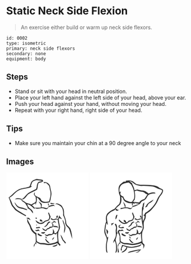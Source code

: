 # Static Neck Side Flexion
> An exercise either build or warm up neck side flexors.

``` 
id: 0002 
type: isometric 
primary: neck side flexors 
secondary: none 
equipment: body 
``` 

## Steps

 - Stand or sit with your head in neutral position.
 - Place your left hand against the left side of your head, above your ear.
 - Push your head against your hand, without moving your head.
 - Repeat with your right hand, right side of your head.

## Tips

 - Make sure you maintain your chin at a 90 degree angle to your neck

## Images

<svg width="167pt" height="175pt" viewBox="0 0 167 175" xmlns="http://www.w3.org/2000/svg">
  <path fill="#FFF" d="M0 0h167v175H0V0m52.9 17.09c-3.01 2.47-3.43 6.58-4.87 9.97-.91 2.49-3.95 2.46-6.12 3.05-5.95 1.39-12.31 1.73-17.71 4.88-7.38 4.05-12.23 11.22-19.24 15.79 3.28 6.37 3.83 14.05 8.7 19.54 2.15 2.52 3.92 5.48 6.79 7.27 6.14 4.1 12.71 7.51 19.14 11.12.28-.55.56-1.09.86-1.62-4.48-2.28-8.53-5.29-12.91-7.73-3.2-1.93-6.56-3.86-8.9-6.86-2.33-3.05-5.66-5.57-6.64-9.44-1.22-4.19-3.43-7.97-5.36-11.86 2.6-1.91 5.66-3.26 7.77-5.78 4.04-4.57 8.85-8.73 14.67-10.81 5.97-1.44 12.1-2.2 18.09-3.61 1.97-.44 3.47-1.87 5.03-3.04-.59-.09-1.77-.26-2.36-.34 1.24-2.77 1.82-5.81 3.32-8.46 2.2-1.84 5.06-2.86 7.82-3.52 3.94.29 7.9.59 11.74 1.53-2.38 1.51-5.84.37-7.73 2.78-3.51 3.66-2.22 9.27-4.41 13.57-4.69 2.08-9.26 4.45-13.74 6.96-6.08 3.13-8.93 9.88-14.7 13.44-4.72-1.73-10.25-3.17-14.61.23 4.23.15 8.64-.82 12.69.83 1.35 4.39 6.82 4.91 9 8.65 1.63 2.6 3.15 5.27 4.91 7.79l-2.02.06c2.02 1.45 4.2 2.65 6.21 4.11 2.35 2.08 3.76 4.96 5.88 7.25.85-4.14-2.48-7.36-5.58-9.49-3.1-2.09-5.17-5.48-5.94-9.11 5.97 1.14 10.32 5.47 14.45 9.56.27-.46.8-1.39 1.07-1.86.42.25 1.28.74 1.71.99 5.46 1.89 10.81-1.79 16.26-.05 2.23.49 4.45 2.08 6.78 1.13 1.55-1.05 2.31-2.91 3.81-3.99 3.32-1.34 6.82-2.2 10.38-2.51.43.47 1.28 1.42 1.71 1.9-.6-1.21-1.2-2.42-1.8-3.62-3.98-.59-7.6 1.31-11.28 2.46v2.13c-1.46.71-2.89 2.53-4.67 1.78-3.08-1.12-6.33-1.53-9.59-1.65.33-2.12.66-4.25.81-6.4-2.03-2.08-4.22-4.02-6.64-5.64 1.27 2.6 3.01 4.92 4.66 7.29-.01 1.7.06 3.39.21 5.08-4.28 1.1-8.68.35-13.03.72-1.48-1.96-3.33-3.59-5.15-5.22 2.27-1.46 4.62-2.76 6.98-4.06l-.12 3.53c2.48-4.63 3.75-9.99 2.58-15.21 5.01 1.68 5.9 7.9 10.71 9.93 4.95 2.02 10.48 1.05 15.53-.11 2.42-4.35 2.45-9.5 3.47-14.27 1.33-5.57-1.52-10.77-2.09-16.19-.14-6.37-6.82-11.2-12.93-10.41-.07.53-.2 1.57-.27 2.09 1.6-.13 3.2-.28 4.8-.45 1.88 1.76 4.01 3.29 5.56 5.38 1.56 2.69 1.35 5.9 2.2 8.81 2.58 7.66.6 15.98-2.02 23.33-4.47 1.07-9.47 1.42-13.67-.76-2.28-1.25-2.78-4.01-4.24-5.94-3.62-2.33-8.22-3.17-11.06-6.64.13-1.86.19-3.73.17-5.6-.68 1.62-2.2 3.34-1.47 5.22.7 1.8 2.1 3.2 3.34 4.63.01 3.48 1.61 7.51-.64 10.58-2.71 1.86-5.84 3.02-8.59 4.83-3.56-2.75-8.62-1.79-11.94-4.85-2.62-2.12-5.5-3.89-8.55-5.3 6.96 1.17 10.18-6.27 14.28-10.38 5.52-4.25 12.56-5.89 18.28-9.85 1.49-3.65 1.15-7.72 2.22-11.47.96-2.73 4.15-2.62 6.51-3.05.54-.58 1.09-1.15 1.64-1.72l1.69 1.02c-.12-1.4-.24-2.79-.38-4.18-4.08-1.25-8.39-1.13-12.53-2.07-3.09.99-6.19 2.12-8.93 3.91M16.58 60.25c1.62 3.99 3.66 8.18 7.42 10.57 2.35 1.73 5.31 2.13 8.1 2.6 3.62.58 6.93 2.28 10.53 2.98-.44-2.87-3.61-2.74-5.7-3.72-4.49-1.98-9.86-1.61-13.85-4.74-2.48-2.28-4.04-5.38-6.5-7.69m73.02 1.28c.17.59.51 1.76.67 2.35 2.8.28 5.69.28 8.27-.99-2.97-.55-5.98-.79-8.94-1.36m-4.39.29c-.51 2.1-.89 4.64 1.45 5.76-.06-2.01-.21-4.08-1.45-5.76m13.33 2.88c4.5-1.76 8.24 1.63 11.9 3.67 5.15 4.59 5.54 11.96 4.99 18.4 1.94 3.1 3.03 6.61 3.99 10.12.83 2.8-.33 5.91 1.21 8.55 1.34 4.28 6.08 6.2 7.52 10.43 2.49 6.07 3.19 12.74 6.02 18.71-.79-6.73-1.27-13.64-3.74-20.02-1.85-4.93-8.3-6.85-8.63-12.57-.39-5.32-2.06-10.39-4.18-15.25-.68-4.49.37-9.33-1.76-13.59-1.6-2.79-2.83-6.26-5.96-7.68-2.46-1.22-4.94-2.55-7.73-2.77a45.72 45.72 0 0 1-3.63 2M85.02 82.02c.84 2.66 2.03 5.24 2.48 8.01-.49 2.2-.57 5.58-3.36 6.08-2.36 1-5.22 1.08-7.1 2.99-2.48 2.57-6.48 3.83-9.89 2.69-2.67-1.41-4.92-3.47-7.53-4.99 1.49 7.54 12.65 10.17 17.76 4.65 2.27-3.04 6.68-2.27 9.4-4.64 1.47-2.08 2.33-4.51 3.43-6.79-1.23-3.02-2.37-6.08-3.74-9.04-.36.26-1.09.78-1.45 1.04m17.72 5.36c-.52 1.35-1.04 2.71-1.53 4.07l3.34.18c.05-1.32.09-2.65.12-3.97l-1.93-.28m2.65 6.31c-.42.21-1.26.63-1.69.83-2.09-2.64-5.15.3-7.76.42-1.78-.58-3.34-1.65-4.96-2.55-.2.84-.39 1.68-.58 2.51 1.63.58 3.23 1.27 4.93 1.64 2.47-.25 4.83-1.13 7.27-1.55 1.04-.05 2.21.82 2.17 1.93.2 5.56 3.18 10.9 1.89 16.52-.73 3.72-3.15 6.73-5.55 9.53l-3.34-.04c.41-3.22-1.17-5.93-3.02-8.39-.06 3.44 1.08 7.67-1.82 10.31-3.41.32-7.29-.73-9.89 2.17-1.69-.67-3.36-1.39-5.08-1.97 1.03 2.17 3.03 3.46 5.3 4.08 1.98-1.33 4.18-2.32 6.63-2.02 2.72.29 4.63-2.01 6.99-2.91 1.11.53 2.22 1.09 3.31 1.67 1-1 2-2 2.98-3-.04 5.57.64 11.09 1.19 16.62-2.69 1.28-5.3 2.92-8.29 3.41-4.63.64-9.24 2.61-13.94 1.26-4.32-1.18-8.8-1.1-13.23-1.28-2.37-.75-4.56-2.05-6.68-3.34-.78-5.38-1.23-10.87-.75-16.3-6.07-3.24-9.86-9.44-11.76-15.87-2.59-4.6-5.32-9.13-7.07-14.16 2.34 1.08 4.61 2.33 7 3.3-1.08-1.63-2.33-3.13-3.64-4.58-1.61-.01-3.21-.03-4.82-.05.32.38.96 1.12 1.28 1.5.13 2.21.02 4.48.54 6.66.83 3.2 3.48 5.48 4.55 8.58 1.09 2.6 1.41 5.52 2.95 7.93 2.18 3.54 5.23 6.47 8.61 8.86 1.11 5.09.82 10.32 1 15.49-1.11 2.34-2.69 4.41-4.15 6.54.03 1.35.07 2.7.11 4.05 1.01-2.56 2.05-5.11 3.22-7.59.46.49 1.39 1.47 1.85 1.96-.06-1.53-.14-3.07-.23-4.6 2.98 1.6 5.78 3.83 9.22 4.32 3.62.43 7.31.27 10.88 1.12 7.73 1.55 15.43-1.07 22.69-3.48 1.68 2.02 3.58 3.85 5.3 5.84.28-.73.84-2.17 1.11-2.9-1.08-1.48-3.04-2.35-3.52-4.23-1.06-6.22-1.61-12.56-1.06-18.86.4-4.88 4.48-9 3.37-14.05-.95-4.76-2.12-9.45-2.44-14.31.35-.54 1.07-1.64 1.42-2.18 1.7.79 3.43 1.5 5.22 2.1-1.25-3.11-4.93-4.49-5.17-8.15-.81 2.41-1.66 4.82-2.54 7.21m-45.83-1.78c-.96 1.39 1.61 2.52 2.51 1.48 1.01-1.44-1.57-2.46-2.51-1.48m9.04 3.16c-.11 1.14-.21 2.28-.31 3.41 1.85.63 3.75 1.12 5.71 1.17-.81-2.48-2.59-4.6-5.4-4.58m45.63.97c.52 6.18 5.05 11.65 3.78 18-.5 2.93-.93 5.92-.45 8.89 1.59-3.33 2.17-7.02 2.56-10.65-.19-3.16-1.44-6.13-2.43-9.1-.97-2.46-1.52-5.21-3.46-7.14m-20.78 6.41l-2.19-1.39c1.94 2.55 3.74 5.82 1.8 8.91-1.53.01-3.07.02-4.61.04-.69.85-1.38 1.72-2.08 2.58-2.72.02-4.43 2.02-5.95 3.99-2.62-.69-4.81-2.26-6.94-3.86.07 3.98 4.21 5.12 7.33 6.08l2.61-3.42c2.33-.27 4.33-1.41 5.95-3.06 1.74-.34 3.89-.16 5.03-1.8.76-1.39 1.04-2.98 1.55-4.47-.85-.91-1.7-1.82-2.56-2.71 1.17-.95 2.32-1.93 3.46-2.92 1.58.49 3.17.96 4.76 1.39-1.08-1.03-2.14-2.07-3.19-3.12-2.52-.36-4.06 1.67-4.97 3.76m-7.44-2.55c-2.07 1.93-3.5 4.37-4.72 6.9-1.48.91-2.88 1.97-4.23 3.07 1.46.9 2.74.2 3.93-.7 2.88-1.7 3.92-5.01 6.06-7.4.54-.1 1.63-.3 2.18-.39v-1.54c-1.08.03-2.15.05-3.22.06m-24.85 6.06c-1.53 2.97 3.33.14 0 0m34.85 2.12l-.44 2.43c3.66-.28 7.17.87 10.78 1.17-1.98-2.31-4.89-3.69-7.94-3.14-.8-.15-1.61-.3-2.4-.46m-35.2 2.73c-.15.69-.31 1.39-.46 2.09 3.05.51 6.09-.1 9.11-.51-.73-.74-1.42-1.52-2.22-2.17-2.11.51-4.25 1-6.43.59m-2.25 5.94c1.52 2.31 3.84 2.53 6.29 1.57.88.14 2.64.41 3.51.55-1.07-1.22-2.19-2.4-3.32-3.57-1.83 1.62-4.17 1.68-6.48 1.45m13.24 4.4c-.18.46-.55 1.37-.74 1.82 1.8.49 3.62 1.44 5.52.99 1.18-.83 1.93-2.1 2.66-3.3-2.46.43-4.94.77-7.44.49m-7.54 1.77c-.24 1.42-.86 3.22.88 3.96 2.37 1.54 5.66 3.52 8.13 1.1-3.32-1.11-6.06-3.27-9.01-5.06m45.98 3.18c.76 4.04 2.35 7.93 4.26 11.55 1.83 1.94 3.51 4.01 4.99 6.23.49-.23 1.45-.69 1.93-.92-1.63-2.46-3.49-4.75-5.68-6.71-1.25-3.67-3.07-7.14-5.5-10.15m-31.25 4.44c.88 1.74 2.69 2.61 4.25 3.64-1.1-1.58-1.72-5.26-4.25-3.64M93.44 137c1.97-1.33 3.22-3.38 4.14-5.51-2.56.8-4.22 2.78-4.14 5.51m-13.94-.47c1.9 3.29 4.5 7.19 8.9 6.51-3.18-2.9-6.45-5.69-8.78-9.38-.09.95-.14 1.91-.12 2.87m14.08 13.08c3.14 1.79 6.6.29 9.41-1.4.42-1.12.85-2.25 1.28-3.37-2.97 2.8-7.07 3.25-10.69 4.77z"/>
  <g fill="#333">
    <path d="M52.9 17.09c2.74-1.79 5.84-2.92 8.93-3.91 4.14.94 8.45.82 12.53 2.07.14 1.39.26 2.78.38 4.18l-1.69-1.02c-.55.57-1.1 1.14-1.64 1.72-2.36.43-5.55.32-6.51 3.05-1.07 3.75-.73 7.82-2.22 11.47-5.72 3.96-12.76 5.6-18.28 9.85-4.1 4.11-7.32 11.55-14.28 10.38 3.05 1.41 5.93 3.18 8.55 5.3 3.32 3.06 8.38 2.1 11.94 4.85 2.75-1.81 5.88-2.97 8.59-4.83 2.25-3.07.65-7.1.64-10.58-1.24-1.43-2.64-2.83-3.34-4.63-.73-1.88.79-3.6 1.47-5.22.02 1.87-.04 3.74-.17 5.6 2.84 3.47 7.44 4.31 11.06 6.64 1.46 1.93 1.96 4.69 4.24 5.94 4.2 2.18 9.2 1.83 13.67.76 2.62-7.35 4.6-15.67 2.02-23.33-.85-2.91-.64-6.12-2.2-8.81-1.55-2.09-3.68-3.62-5.56-5.38-1.6.17-3.2.32-4.8.45.07-.52.2-1.56.27-2.09 6.11-.79 12.79 4.04 12.93 10.41.57 5.42 3.42 10.62 2.09 16.19-1.02 4.77-1.05 9.92-3.47 14.27-5.05 1.16-10.58 2.13-15.53.11-4.81-2.03-5.7-8.25-10.71-9.93 1.17 5.22-.1 10.58-2.58 15.21l.12-3.53c-2.36 1.3-4.71 2.6-6.98 4.06 1.82 1.63 3.67 3.26 5.15 5.22 4.35-.37 8.75.38 13.03-.72-.15-1.69-.22-3.38-.21-5.08-1.65-2.37-3.39-4.69-4.66-7.29 2.42 1.62 4.61 3.56 6.64 5.64-.15 2.15-.48 4.28-.81 6.4 3.26.12 6.51.53 9.59 1.65 1.78.75 3.21-1.07 4.67-1.78v-2.13c3.68-1.15 7.3-3.05 11.28-2.46.6 1.2 1.2 2.41 1.8 3.62-.43-.48-1.28-1.43-1.71-1.9-3.56.31-7.06 1.17-10.38 2.51-1.5 1.08-2.26 2.94-3.81 3.99-2.33.95-4.55-.64-6.78-1.13-5.45-1.74-10.8 1.94-16.26.05-.43-.25-1.29-.74-1.71-.99-.27.47-.8 1.4-1.07 1.86-4.13-4.09-8.48-8.42-14.45-9.56.77 3.63 2.84 7.02 5.94 9.11 3.1 2.13 6.43 5.35 5.58 9.49-2.12-2.29-3.53-5.17-5.88-7.25-2.01-1.46-4.19-2.66-6.21-4.11l2.02-.06c-1.76-2.52-3.28-5.19-4.91-7.79-2.18-3.74-7.65-4.26-9-8.65-4.05-1.65-8.46-.68-12.69-.83 4.36-3.4 9.89-1.96 14.61-.23 5.77-3.56 8.62-10.31 14.7-13.44 4.48-2.51 9.05-4.88 13.74-6.96 2.19-4.3.9-9.91 4.41-13.57 1.89-2.41 5.35-1.27 7.73-2.78-3.84-.94-7.8-1.24-11.74-1.53-2.76.66-5.62 1.68-7.82 3.52-1.5 2.65-2.08 5.69-3.32 8.46.59.08 1.77.25 2.36.34-1.56 1.17-3.06 2.6-5.03 3.04-5.99 1.41-12.12 2.17-18.09 3.61-5.82 2.08-10.63 6.24-14.67 10.81-2.11 2.52-5.17 3.87-7.77 5.78 1.93 3.89 4.14 7.67 5.36 11.86.98 3.87 4.31 6.39 6.64 9.44 2.34 3 5.7 4.93 8.9 6.86 4.38 2.44 8.43 5.45 12.91 7.73-.3.53-.58 1.07-.86 1.62-6.43-3.61-13-7.02-19.14-11.12-2.87-1.79-4.64-4.75-6.79-7.27-4.87-5.49-5.42-13.17-8.7-19.54 7.01-4.57 11.86-11.74 19.24-15.79 5.4-3.15 11.76-3.49 17.71-4.88 2.17-.59 5.21-.56 6.12-3.05 1.44-3.39 1.86-7.5 4.87-9.97z"/>
    <path d="M16.58 60.25c2.46 2.31 4.02 5.41 6.5 7.69 3.99 3.13 9.36 2.76 13.85 4.74 2.09.98 5.26.85 5.7 3.72-3.6-.7-6.91-2.4-10.53-2.98-2.79-.47-5.75-.87-8.1-2.6-3.76-2.39-5.8-6.58-7.42-10.57zM89.6 61.53c2.96.57 5.97.81 8.94 1.36-2.58 1.27-5.47 1.27-8.27.99-.16-.59-.5-1.76-.67-2.35zM85.21 61.82c1.24 1.68 1.39 3.75 1.45 5.76-2.34-1.12-1.96-3.66-1.45-5.76zM98.54 64.7a45.72 45.72 0 0 0 3.63-2c2.79.22 5.27 1.55 7.73 2.77 3.13 1.42 4.36 4.89 5.96 7.68 2.13 4.26 1.08 9.1 1.76 13.59 2.12 4.86 3.79 9.93 4.18 15.25.33 5.72 6.78 7.64 8.63 12.57 2.47 6.38 2.95 13.29 3.74 20.02-2.83-5.97-3.53-12.64-6.02-18.71-1.44-4.23-6.18-6.15-7.52-10.43-1.54-2.64-.38-5.75-1.21-8.55-.96-3.51-2.05-7.02-3.99-10.12.55-6.44.16-13.81-4.99-18.4-3.66-2.04-7.4-5.43-11.9-3.67zM85.02 82.02c.36-.26 1.09-.78 1.45-1.04 1.37 2.96 2.51 6.02 3.74 9.04-1.1 2.28-1.96 4.71-3.43 6.79-2.72 2.37-7.13 1.6-9.4 4.64-5.11 5.52-16.27 2.89-17.76-4.65 2.61 1.52 4.86 3.58 7.53 4.99 3.41 1.14 7.41-.12 9.89-2.69 1.88-1.91 4.74-1.99 7.1-2.99 2.79-.5 2.87-3.88 3.36-6.08-.45-2.77-1.64-5.35-2.48-8.01zM102.74 87.38l1.93.28c-.03 1.32-.07 2.65-.12 3.97l-3.34-.18c.49-1.36 1.01-2.72 1.53-4.07z"/>
    <path d="M105.39 93.69c.88-2.39 1.73-4.8 2.54-7.21.24 3.66 3.92 5.04 5.17 8.15-1.79-.6-3.52-1.31-5.22-2.1-.35.54-1.07 1.64-1.42 2.18.32 4.86 1.49 9.55 2.44 14.31 1.11 5.05-2.97 9.17-3.37 14.05-.55 6.3 0 12.64 1.06 18.86.48 1.88 2.44 2.75 3.52 4.23-.27.73-.83 2.17-1.11 2.9-1.72-1.99-3.62-3.82-5.3-5.84-7.26 2.41-14.96 5.03-22.69 3.48-3.57-.85-7.26-.69-10.88-1.12-3.44-.49-6.24-2.72-9.22-4.32.09 1.53.17 3.07.23 4.6-.46-.49-1.39-1.47-1.85-1.96-1.17 2.48-2.21 5.03-3.22 7.59-.04-1.35-.08-2.7-.11-4.05 1.46-2.13 3.04-4.2 4.15-6.54-.18-5.17.11-10.4-1-15.49-3.38-2.39-6.43-5.32-8.61-8.86-1.54-2.41-1.86-5.33-2.95-7.93-1.07-3.1-3.72-5.38-4.55-8.58-.52-2.18-.41-4.45-.54-6.66-.32-.38-.96-1.12-1.28-1.5 1.61.02 3.21.04 4.82.05 1.31 1.45 2.56 2.95 3.64 4.58-2.39-.97-4.66-2.22-7-3.3 1.75 5.03 4.48 9.56 7.07 14.16 1.9 6.43 5.69 12.63 11.76 15.87-.48 5.43-.03 10.92.75 16.3 2.12 1.29 4.31 2.59 6.68 3.34 4.43.18 8.91.1 13.23 1.28 4.7 1.35 9.31-.62 13.94-1.26 2.99-.49 5.6-2.13 8.29-3.41-.55-5.53-1.23-11.05-1.19-16.62-.98 1-1.98 2-2.98 3a85.41 85.41 0 0 0-3.31-1.67c-2.36.9-4.27 3.2-6.99 2.91-2.45-.3-4.65.69-6.63 2.02-2.27-.62-4.27-1.91-5.3-4.08 1.72.58 3.39 1.3 5.08 1.97 2.6-2.9 6.48-1.85 9.89-2.17 2.9-2.64 1.76-6.87 1.82-10.31 1.85 2.46 3.43 5.17 3.02 8.39l3.34.04c2.4-2.8 4.82-5.81 5.55-9.53 1.29-5.62-1.69-10.96-1.89-16.52.04-1.11-1.13-1.98-2.17-1.93-2.44.42-4.8 1.3-7.27 1.55-1.7-.37-3.3-1.06-4.93-1.64.19-.83.38-1.67.58-2.51 1.62.9 3.18 1.97 4.96 2.55 2.61-.12 5.67-3.06 7.76-.42.43-.2 1.27-.62 1.69-.83z"/>
    <path d="M59.56 91.91c.94-.98 3.52.04 2.51 1.48-.9 1.04-3.47-.09-2.51-1.48zM68.6 95.07c2.81-.02 4.59 2.1 5.4 4.58-1.96-.05-3.86-.54-5.71-1.17.1-1.13.2-2.27.31-3.41zM114.23 96.04c1.94 1.93 2.49 4.68 3.46 7.14.99 2.97 2.24 5.94 2.43 9.1-.39 3.63-.97 7.32-2.56 10.65-.48-2.97-.05-5.96.45-8.89 1.27-6.35-3.26-11.82-3.78-18zM93.45 102.45c.91-2.09 2.45-4.12 4.97-3.76 1.05 1.05 2.11 2.09 3.19 3.12-1.59-.43-3.18-.9-4.76-1.39-1.14.99-2.29 1.97-3.46 2.92.86.89 1.71 1.8 2.56 2.71-.51 1.49-.79 3.08-1.55 4.47-1.14 1.64-3.29 1.46-5.03 1.8-1.62 1.65-3.62 2.79-5.95 3.06l-2.61 3.42c-3.12-.96-7.26-2.1-7.33-6.08 2.13 1.6 4.32 3.17 6.94 3.86 1.52-1.97 3.23-3.97 5.95-3.99.7-.86 1.39-1.73 2.08-2.58 1.54-.02 3.08-.03 4.61-.04 1.94-3.09.14-6.36-1.8-8.91l2.19 1.39z"/>
    <path d="M86.01 99.9c1.07-.01 2.14-.03 3.22-.06v1.54c-.55.09-1.64.29-2.18.39-2.14 2.39-3.18 5.7-6.06 7.4-1.19.9-2.47 1.6-3.93.7 1.35-1.1 2.75-2.16 4.23-3.07 1.22-2.53 2.65-4.97 4.72-6.9zM61.16 105.96c3.33.14-1.53 2.97 0 0zM96.01 108.08c.79.16 1.6.31 2.4.46 3.05-.55 5.96.83 7.94 3.14-3.61-.3-7.12-1.45-10.78-1.17l.44-2.43zM60.81 110.81c2.18.41 4.32-.08 6.43-.59.8.65 1.49 1.43 2.22 2.17-3.02.41-6.06 1.02-9.11.51.15-.7.31-1.4.46-2.09zM58.56 116.75c2.31.23 4.65.17 6.48-1.45 1.13 1.17 2.25 2.35 3.32 3.57-.87-.14-2.63-.41-3.51-.55-2.45.96-4.77.74-6.29-1.57zM71.8 121.15c2.5.28 4.98-.06 7.44-.49-.73 1.2-1.48 2.47-2.66 3.3-1.9.45-3.72-.5-5.52-.99.19-.45.56-1.36.74-1.82zM64.26 122.92c2.95 1.79 5.69 3.95 9.01 5.06-2.47 2.42-5.76.44-8.13-1.1-1.74-.74-1.12-2.54-.88-3.96zM110.24 126.1c2.43 3.01 4.25 6.48 5.5 10.15 2.19 1.96 4.05 4.25 5.68 6.71-.48.23-1.44.69-1.93.92a47.466 47.466 0 0 0-4.99-6.23c-1.91-3.62-3.5-7.51-4.26-11.55zM78.99 130.54c2.53-1.62 3.15 2.06 4.25 3.64-1.56-1.03-3.37-1.9-4.25-3.64zM93.44 137c-.08-2.73 1.58-4.71 4.14-5.51-.92 2.13-2.17 4.18-4.14 5.51zM79.5 136.53c-.02-.96.03-1.92.12-2.87 2.33 3.69 5.6 6.48 8.78 9.38-4.4.68-7-3.22-8.9-6.51zM93.58 149.61c3.62-1.52 7.72-1.97 10.69-4.77-.43 1.12-.86 2.25-1.28 3.37-2.81 1.69-6.27 3.19-9.41 1.4z"/>
  </g>
</svg>

<svg width="167pt" height="175pt" viewBox="0 0 167 175" xmlns="http://www.w3.org/2000/svg">
  <g fill="#FFF">
    <path d="M0 0h167v175H0V0m72.39 16.71l.12 1.83c-1.97.24-4.39-.52-5.94 1.11-2.44 2.27-5.69 3.87-7.2 6.98-2.6 4.64-1.34 10.16-.88 15.16.19 2.93 2.7 5.21 2.34 8.23-.04 5 .85 10.37-2.37 14.66-3.98 2.27-6.21 6.35-9.4 9.42-5.27 1.86-9.92 5.14-13.97 8.93-3.27 4.57-3.73 10.6-2.36 15.93-2.6 6.01-3.08 12.58-3.82 19.01-.71 6.54 4.52 11.67 5.02 17.98-1.02 6.29-2.49 12.65-1.65 19.07.38 2.77-.34 6.76 3.1 7.85-1.61-5.8-1.8-11.88-1.25-17.84.52-5.05 2.43-9.85 2.71-14.93-.58.46-1.73 1.39-2.31 1.85-.59-3.32-1.98-6.38-3.11-9.53-1.61-5.12.46-10.34.68-15.49.07-1.7.94-3.2 1.58-4.72.28.84.83 2.53 1.1 3.37l1.2-.2c-.55-4.81-2.1-9.56-1.85-14.42.47-4.89 4.47-8.07 8.08-10.85 3.12-2.23 7.36-2.75 9.67-6.08.11.77.35 2.31.46 3.08 1.26.22 2.53.41 3.81.56.89-.85 1.84-1.65 2.84-2.39-2.71 1.41-4.78-.62-6.74-2.25 2.49-3.2 6.04-5.28 8.77-8.22 2.86-4.47 3.17-10.28 2.08-15.35 1.1.61 2.21 1.22 3.32 1.84 1.29 8.36 11.02 11.61 18.42 11.02.09 1.84-.48 4.15 1.69 4.97-.03-1.64-.08-3.28-.15-4.92 1.81.55 3.63 1.11 5.45 1.64l-3.04-3.16c3.23 1.3 6.63 2 10.09 2.25l-1.27 1.39c-3.99 1.02-7.83 2.52-11.78 3.72-.03.56-.1 1.67-.14 2.23-1.44.74-2.87 2.62-4.65 1.77-3.07-1.29-6.38-1.58-9.67-1.64 2.18-4.61-2.59-8.25-4.66-11.91 1.45 3.96 3.01 7.88 4.26 11.91-2.98.81-6.01 1.46-9.11 1.57-.03.73-.06 1.47-.08 2.2 4.06-.54 7.98-2.45 12.15-1.91 2.49.09 4.68 1.42 7.09 1.92 2.88.2 4.02-2.75 5.55-4.6 5.25-.68 9.74-3.54 14.31-5.98 2.13-1.93 3.07-5.23 6.04-6.17 2.62-1.03 5.26-2.41 6.77-4.9 2.16-2.81 3.14-6.94 6.79-8.27 3.76-1.82 7.96-1.91 12.04-1.81-.11-.41-.35-1.23-.47-1.64-4.46-1.6-9.11-.04-13.2 1.82-3.59-2.7-7.23-6.05-11.97-6.21-3.7-.18-7.29-1.07-10.84-2.09-2.09.31-4.1 1.01-6.15 1.51.06-5.27-3.69-9.33-4.75-14.3-1.8-1.34-3.68-2.58-5.49-3.89 6.07-.15 8.96 6.16 14.47 7.44 3.53.99 7.09 2.34 10.82 2.06 7.09-.53 14.17.38 21.22 1.02 5.4.51 9.6 4.41 14.78 5.62 1.77.38 3.42 1.11 5.07 1.83l-.16 3.12c-1.37 2.22-2.5 4.61-4.18 6.63-5.37 5.59-6.62 13.74-11.4 19.75-4.98 6.87-11.28 12.9-18.79 16.91l-.72 2.8c-.51.22-1.53.64-2.04.85-.08 1.29-.18 2.58-.36 3.86.44-.84.34-2.28 1.47-2.55 2.25 3.97-1.18 8.36-2.73 12.03-.86-6.04-.39-12.16-.48-18.24-.11-2.63.89-5.1 2.02-7.41-.11-1.04-.63-2.13-.18-3.16 1.08-3.17.78-6.62 1.98-9.77-1.06.85-2.09 1.73-3.13 2.6-.39 2.69-.16 5.65-1.9 7.92-.39 6.25-.76 12.54-.5 18.81-.26-.01-.78-.04-1.04-.05.03-1.69-.97-2.5-2.5-2.64.02 1.65.18 3.3.53 4.92l1.13-1.72c.6.79 1.18 1.59 1.75 2.4-2.97.61-5.91 1.27-8.81 2.13-1.76-.55-3.29-1.64-4.88-2.54-.26.76-.51 1.52-.76 2.28 1.6.65 3.18 1.4 4.87 1.81 3.2-.46 6.55-.97 9.34-2.71.18 4.96 1.21 9.82 2.24 14.66 1.11 5.61-2.16 10.75-5.78 14.7l-3.33-.32c.54-3.08-.9-5.7-2.88-7.92-.07 3.32.98 7.41-1.85 9.93-2.91.41-6.25-.72-8.71 1.32-1.92 1.65-4.18-.69-6.25-.97 1.14 2.12 3.18 3.5 5.58 3.8 2.36-2.25 5.52-1.75 8.46-2.08 2.48-1.57 5.38-4.04 7.99-1.13 1.05-.77 2.1-1.54 3.17-2.28.07 5.31.6 10.59 1.28 15.85-5.16 3.48-11.39 4.1-17.33 5.27-5.09.12-9.95-2.07-15.08-1.57-3.66.47-6.77-1.76-9.8-3.45-1.14-6.61-.27-13.71-3.95-19.7.62-.45 1.25-.88 1.88-1.3 1.58.14 3.16.03 4.72-.33.84.13 2.52.38 3.37.5-1.08-1.21-2.21-2.37-3.33-3.53-1.69 1.7-3.89 2.12-5.95.79-.87 1.17-1.99 2.07-3.17 2.92.43 3.95 3.61 7.01 4.18 10.94-.03 3.74-.14 7.49.39 11.21-1.52 2.18-3.42 4.23-4.36 6.74.29 4.38-.35 8.78.19 13.14-.58 1.8 2.84 1.32 2.18-.16-.11-3.02-1.33-5.85-1.78-8.81-.11-2.94 1.47-5.56 2.63-8.14l1.8 1.88c-.01-1.49-.04-2.99-.07-4.48 2.78 1.45 5.35 3.45 8.46 4.15 3.53.55 7.16.24 10.66 1.05 8.02 2.05 16.09-.88 23.65-3.33 1.17 1.59 2.56 3.01 4.12 4.23.62 2.59.24 5.2-.36 7.76 1.35-3.06 3.88-6.14 2.38-9.63-1.3-1.01-3.14-1.87-3.34-3.71-1.09-6.17-1.56-12.46-1.05-18.7.37-3.92 2.85-7.22 3.51-11.06.02-3.7-.81-7.44.05-11.11.51-2.94 2.42-5.33 3.49-8.05.45-2.8.48-5.65.68-8.47 2.64-2.14 5.72-3.67 8.37-5.8 4.59-4.53 8.73-9.54 12.37-14.88 3.05-4.49 4.52-9.8 7.26-14.45 3.15-4.08 7.57-8.5 6.57-14.11-2.21-2.39-5.79-2.63-8.18-4.81-2.85-2.72-6.8-3.54-10.54-4.16-8.98-1.26-18.07-1.28-27.11-1.3-2.62-.2-5.21-.7-7.76-1.29-3.35-1.46-5.35-4.98-8.88-6.16-4.09-1.73-8.66-1.55-12.94-.76m43.04 47.82c-1.3 2.21-2.32 4.61-4.3 6.33 1.77-.55 4.2-.51 4.97-2.57 1.07-2.76 2.53-5.49 5.47-6.63 3.19-1.27 5.47-3.81 7.27-6.64-4.69 2.8-9.68 5.43-13.41 9.51M86.82 87.24c1.29 2.65.46 5.9-1.11 8.21-2.38 1.24-5.05 1.77-7.62 2.45-.95 1.07-1.89 2.15-2.79 3.26-.93-.21-2.32-.08-2.59-1.27.31-2.66-2.35-3.1-4.23-3.71.07 1.15-.93 2.91.59 3.52.87.72 2.17 1.04 2.75 2.05-5.53 2.07-9.35-3.71-13.31-6.5-.08 1.19-.5 2.6.74 3.39 2.46 2.41 5.22 4.85 8.68 5.64 3.55.39 7.59-.37 9.92-3.31 2.25-2.7 6.48-1.82 8.96-4.24 1.45-2.05 2.28-4.46 3.33-6.73-1.23-3.08-2.32-6.23-3.83-9.19-2.06 1.79.08 4.34.51 6.43m-35.35 7.99c2.94-1.91 2.77-5.93 4.05-8.88-.36-.15-1.08-.46-1.44-.61-2.43 2.47-2.52 6.24-2.61 9.49m42.23 7.24c-.92-.39-1.84-.77-2.76-1.14.83.98 1.69 1.93 2.59 2.86.1 1.46.78 3.03.18 4.44-.91 2.16-3.62.8-5.23 1.81-2.29 2.68-6.28 2.81-8.02 6.14-2.54-.52-4.66-1.92-6.45-3.73-1.26 3.87 4.2 4.98 6.84 5.92.82-1.14 1.66-2.27 2.49-3.4 2.36-.23 4.37-1.34 5.94-3.1 1.2-.12 2.39-.31 3.58-.56 2.32-.91 2.28-3.77 3.03-5.76-.62-.62-1.87-1.86-2.49-2.48 1.16-1.04 2.3-2.1 3.44-3.17 1.37.5 2.75 1.01 4.14 1.47-.73-.9-1.48-1.79-2.22-2.68-.5-.18-1.48-.52-1.97-.69-1.41 1.03-2.52 2.39-3.09 4.07m-12.43 4.56c-1.98.42-3.48 1.82-3.21 3.98.93-.68 1.84-1.39 2.76-2.1 3.4-1.01 3.78-5.03 6.25-7.16.55-.11 1.63-.32 2.18-.43-.01-.41-.04-1.22-.05-1.62-4.42-.44-6.42 3.97-7.93 7.33m-39.15-2.88c.35.26 1.05.78 1.4 1.03-.09.68-.26 2.02-.35 2.7 1.7-1.94 3.63-3.66 5.5-5.42-2.31-.06-4.46.82-6.55 1.69m7.98.8c1.35 2.85 3.45 5.72 2.39 9.06-1.11 4.32.03 8.72-.19 13.1-.3 5.78-5.59 10.05-5.1 15.99.87-1.46 1.69-2.96 2.51-4.46 3.3 4.79 2.93 10.84 2.98 16.38.09 2.76-.94 5.37-1.41 8.05 4.41-1.83 3.19-7.3 3.27-11.08.41-5.5-2.03-10.6-2.87-15.88 1.25-3.81 2.29-7.67 2.88-11.64.36-.39 1.09-1.15 1.46-1.54-.46-.58-1.38-1.76-1.85-2.34-.04-5.17 1.8-10.92-1.24-15.59-.71-1.15-1.66-1.16-2.83-.05m7.76 2.83c.09 1.21.17 2.41.26 3.62 3.4 2.27 7.31 1.84 11.09 1.01-.67-.83-1.32-1.66-1.98-2.48-2.25 1.31-4.75 1.43-7.24.85-.95-2.47.98-3.74 2.76-4.89-1.89-.17-3.36 1.03-4.89 1.89m37.81.49c.11.54.34 1.63.46 2.17 3.44-.4 6.66 1.36 10.04.97-2.62-3.22-6.79-2.93-10.5-3.14m-63.19 6.82c1.29 3.38.76 7.22 2.64 10.38.54-1.91 1.04-3.82 1.58-5.72-.97-1.92-1.87-4.17-4.22-4.66m39.4 6.01c-.2.44-.6 1.31-.81 1.75 1.84.49 3.8 1.89 5.7.9 1.31-.58 1.65-2.02 2.23-3.19-2.33.6-4.72 1.09-7.12.54m-7.59 1.99c-.47 1.37-.69 3.05.87 3.8 2.31 1.39 5.75 3.72 7.95.94-3.39-.75-5.78-3.35-8.82-4.74m14.61 7.08c.82 1.8 2.45 2.91 4.08 3.91-.75-1.88-1.51-4.37-4.08-3.91m15.02 6.81c1.47-1.56 2.65-3.37 3.54-5.31-2.46.6-4.42 2.71-3.54 5.31m-14.47-3.07c-.64 2.98 1.71 5.12 3.42 7.19 1.21 1.71 3.65 2.37 5.44 1.13-3.8-1.84-6.11-5.31-8.86-8.32m8.59 16.45c-7.98 1.3-15.49-1.79-23.08-3.62-.78 3.66-2.94 6.98-2.74 10.84.71.34 1.41.68 2.12 1.02-.02-1.74-.02-3.47-.08-5.2.87-1.51 1.74-3.02 2.63-4.51 2.36.78 4.84 1.33 6.98 2.66-1.73 5-6.22 8-10.77 10.16.76.1 2.27.32 3.03.42 4.4-1.85 9.21-5.05 9.07-10.43 7.6 1.84 15.58.92 22.97-1.41 2.81-.58 5.5-2.22 5.98-5.27-4.56 3.59-10.6 4.2-16.11 5.34m-3.09 8.73c-2.99.96-6.67 1.15-8.46 4.12 6.53-1.44 12.98-3.27 19.52-4.72 1.47-.35 2.98 0 4.46.12-2.62 1.84-5.8 2.6-8.66 4 3.13-.29 7.71-.38 8.9-3.94 1.14-.66 2.2-1.44 2.99-2.5-6.37-.26-12.62 1.4-18.75 2.92z"/>
    <path d="M64 24.97c4.14-2.99 9.36-3.76 14.3-4.46 1.72 1.31 3.58 2.49 5.05 4.1 5.28 8.42 7.36 18.59 5.86 28.42-1.1 2.1-2.88 3.8-3.57 6.11-3.71 2.25-7.6-.75-11.2-1.79-3.77-.97-6.05-4.57-6.77-8.2-2.51-1.21-5.37-2.44-6.58-5.15.31-1.89.89-3.72 1.26-5.6-.62.35-1.87 1.03-2.5 1.38-1.09-5.18-.01-11.24 4.15-14.81z"/>
    <path d="M90.48 37.94c1.45-.47 2.89-.95 4.33-1.42 3.63 1.4 7.47 1.99 11.28 2.69 4.02.58 6.25 4.68 10.27 5.29-2.14 3.17-4.03 6.5-6.33 9.56-4.19.78-7.98 2.98-10.24 6.67-4.31-.07-8.58-.72-12.83-1.41 1.57-1.89 3.95-3.55 3.91-6.28 1-5.01.19-10.1-.39-15.1z"/>
  </g>
  <g fill="#333">
    <path d="M72.39 16.71c4.28-.79 8.85-.97 12.94.76 3.53 1.18 5.53 4.7 8.88 6.16 2.55.59 5.14 1.09 7.76 1.29 9.04.02 18.13.04 27.11 1.3 3.74.62 7.69 1.44 10.54 4.16 2.39 2.18 5.97 2.42 8.18 4.81 1 5.61-3.42 10.03-6.57 14.11-2.74 4.65-4.21 9.96-7.26 14.45-3.64 5.34-7.78 10.35-12.37 14.88-2.65 2.13-5.73 3.66-8.37 5.8-.2 2.82-.23 5.67-.68 8.47-1.07 2.72-2.98 5.11-3.49 8.05-.86 3.67-.03 7.41-.05 11.11-.66 3.84-3.14 7.14-3.51 11.06-.51 6.24-.04 12.53 1.05 18.7.2 1.84 2.04 2.7 3.34 3.71 1.5 3.49-1.03 6.57-2.38 9.63.6-2.56.98-5.17.36-7.76a21.722 21.722 0 0 1-4.12-4.23c-7.56 2.45-15.63 5.38-23.65 3.33-3.5-.81-7.13-.5-10.66-1.05-3.11-.7-5.68-2.7-8.46-4.15.03 1.49.06 2.99.07 4.48l-1.8-1.88c-1.16 2.58-2.74 5.2-2.63 8.14.45 2.96 1.67 5.79 1.78 8.81.66 1.48-2.76 1.96-2.18.16-.54-4.36.1-8.76-.19-13.14.94-2.51 2.84-4.56 4.36-6.74-.53-3.72-.42-7.47-.39-11.21-.57-3.93-3.75-6.99-4.18-10.94 1.18-.85 2.3-1.75 3.17-2.92 2.06 1.33 4.26.91 5.95-.79 1.12 1.16 2.25 2.32 3.33 3.53-.85-.12-2.53-.37-3.37-.5-1.56.36-3.14.47-4.72.33-.63.42-1.26.85-1.88 1.3 3.68 5.99 2.81 13.09 3.95 19.7 3.03 1.69 6.14 3.92 9.8 3.45 5.13-.5 9.99 1.69 15.08 1.57 5.94-1.17 12.17-1.79 17.33-5.27-.68-5.26-1.21-10.54-1.28-15.85-1.07.74-2.12 1.51-3.17 2.28-2.61-2.91-5.51-.44-7.99 1.13-2.94.33-6.1-.17-8.46 2.08-2.4-.3-4.44-1.68-5.58-3.8 2.07.28 4.33 2.62 6.25.97 2.46-2.04 5.8-.91 8.71-1.32 2.83-2.52 1.78-6.61 1.85-9.93 1.98 2.22 3.42 4.84 2.88 7.92l3.33.32c3.62-3.95 6.89-9.09 5.78-14.7-1.03-4.84-2.06-9.7-2.24-14.66-2.79 1.74-6.14 2.25-9.34 2.71-1.69-.41-3.27-1.16-4.87-1.81.25-.76.5-1.52.76-2.28 1.59.9 3.12 1.99 4.88 2.54 2.9-.86 5.84-1.52 8.81-2.13-.57-.81-1.15-1.61-1.75-2.4l-1.13 1.72c-.35-1.62-.51-3.27-.53-4.92 1.53.14 2.53.95 2.5 2.64.26.01.78.04 1.04.05-.26-6.27.11-12.56.5-18.81 1.74-2.27 1.51-5.23 1.9-7.92 1.04-.87 2.07-1.75 3.13-2.6-1.2 3.15-.9 6.6-1.98 9.77-.45 1.03.07 2.12.18 3.16-1.13 2.31-2.13 4.78-2.02 7.41.09 6.08-.38 12.2.48 18.24 1.55-3.67 4.98-8.06 2.73-12.03-1.13.27-1.03 1.71-1.47 2.55.18-1.28.28-2.57.36-3.86.51-.21 1.53-.63 2.04-.85l.72-2.8c7.51-4.01 13.81-10.04 18.79-16.91 4.78-6.01 6.03-14.16 11.4-19.75 1.68-2.02 2.81-4.41 4.18-6.63l.16-3.12c-1.65-.72-3.3-1.45-5.07-1.83-5.18-1.21-9.38-5.11-14.78-5.62-7.05-.64-14.13-1.55-21.22-1.02-3.73.28-7.29-1.07-10.82-2.06-5.51-1.28-8.4-7.59-14.47-7.44 1.81 1.31 3.69 2.55 5.49 3.89 1.06 4.97 4.81 9.03 4.75 14.3 2.05-.5 4.06-1.2 6.15-1.51 3.55 1.02 7.14 1.91 10.84 2.09 4.74.16 8.38 3.51 11.97 6.21 4.09-1.86 8.74-3.42 13.2-1.82.12.41.36 1.23.47 1.64-4.08-.1-8.28-.01-12.04 1.81-3.65 1.33-4.63 5.46-6.79 8.27-1.51 2.49-4.15 3.87-6.77 4.9-2.97.94-3.91 4.24-6.04 6.17-4.57 2.44-9.06 5.3-14.31 5.98-1.53 1.85-2.67 4.8-5.55 4.6-2.41-.5-4.6-1.83-7.09-1.92-4.17-.54-8.09 1.37-12.15 1.91.02-.73.05-1.47.08-2.2 3.1-.11 6.13-.76 9.11-1.57-1.25-4.03-2.81-7.95-4.26-11.91 2.07 3.66 6.84 7.3 4.66 11.91 3.29.06 6.6.35 9.67 1.64 1.78.85 3.21-1.03 4.65-1.77.04-.56.11-1.67.14-2.23 3.95-1.2 7.79-2.7 11.78-3.72l1.27-1.39c-3.46-.25-6.86-.95-10.09-2.25l3.04 3.16c-1.82-.53-3.64-1.09-5.45-1.64.07 1.64.12 3.28.15 4.92-2.17-.82-1.6-3.13-1.69-4.97-7.4.59-17.13-2.66-18.42-11.02-1.11-.62-2.22-1.23-3.32-1.84 1.09 5.07.78 10.88-2.08 15.35-2.73 2.94-6.28 5.02-8.77 8.22 1.96 1.63 4.03 3.66 6.74 2.25-1 .74-1.95 1.54-2.84 2.39-1.28-.15-2.55-.34-3.81-.56-.11-.77-.35-2.31-.46-3.08-2.31 3.33-6.55 3.85-9.67 6.08-3.61 2.78-7.61 5.96-8.08 10.85-.25 4.86 1.3 9.61 1.85 14.42l-1.2.2c-.27-.84-.82-2.53-1.1-3.37-.64 1.52-1.51 3.02-1.58 4.72-.22 5.15-2.29 10.37-.68 15.49 1.13 3.15 2.52 6.21 3.11 9.53.58-.46 1.73-1.39 2.31-1.85-.28 5.08-2.19 9.88-2.71 14.93-.55 5.96-.36 12.04 1.25 17.84-3.44-1.09-2.72-5.08-3.1-7.85-.84-6.42.63-12.78 1.65-19.07-.5-6.31-5.73-11.44-5.02-17.98.74-6.43 1.22-13 3.82-19.01-1.37-5.33-.91-11.36 2.36-15.93 4.05-3.79 8.7-7.07 13.97-8.93 3.19-3.07 5.42-7.15 9.4-9.42 3.22-4.29 2.33-9.66 2.37-14.66.36-3.02-2.15-5.3-2.34-8.23-.46-5-1.72-10.52.88-15.16 1.51-3.11 4.76-4.71 7.2-6.98 1.55-1.63 3.97-.87 5.94-1.11l-.12-1.83M64 24.97c-4.16 3.57-5.24 9.63-4.15 14.81.63-.35 1.88-1.03 2.5-1.38-.37 1.88-.95 3.71-1.26 5.6 1.21 2.71 4.07 3.94 6.58 5.15.72 3.63 3 7.23 6.77 8.2 3.6 1.04 7.49 4.04 11.2 1.79.69-2.31 2.47-4.01 3.57-6.11 1.5-9.83-.58-20-5.86-28.42-1.47-1.61-3.33-2.79-5.05-4.1-4.94.7-10.16 1.47-14.3 4.46m26.48 12.97c.58 5 1.39 10.09.39 15.1.04 2.73-2.34 4.39-3.91 6.28 4.25.69 8.52 1.34 12.83 1.41 2.26-3.69 6.05-5.89 10.24-6.67 2.3-3.06 4.19-6.39 6.33-9.56-4.02-.61-6.25-4.71-10.27-5.29-3.81-.7-7.65-1.29-11.28-2.69-1.44.47-2.88.95-4.33 1.42z"/>
    <path d="M115.43 64.53c3.73-4.08 8.72-6.71 13.41-9.51-1.8 2.83-4.08 5.37-7.27 6.64-2.94 1.14-4.4 3.87-5.47 6.63-.77 2.06-3.2 2.02-4.97 2.57 1.98-1.72 3-4.12 4.3-6.33zM86.82 87.24c-.43-2.09-2.57-4.64-.51-6.43 1.51 2.96 2.6 6.11 3.83 9.19-1.05 2.27-1.88 4.68-3.33 6.73-2.48 2.42-6.71 1.54-8.96 4.24-2.33 2.94-6.37 3.7-9.92 3.31-3.46-.79-6.22-3.23-8.68-5.64-1.24-.79-.82-2.2-.74-3.39 3.96 2.79 7.78 8.57 13.31 6.5-.58-1.01-1.88-1.33-2.75-2.05-1.52-.61-.52-2.37-.59-3.52 1.88.61 4.54 1.05 4.23 3.71.27 1.19 1.66 1.06 2.59 1.27.9-1.11 1.84-2.19 2.79-3.26 2.57-.68 5.24-1.21 7.62-2.45 1.57-2.31 2.4-5.56 1.11-8.21zM51.47 95.23c.09-3.25.18-7.02 2.61-9.49.36.15 1.08.46 1.44.61-1.28 2.95-1.11 6.97-4.05 8.88zM93.7 102.47c.57-1.68 1.68-3.04 3.09-4.07.49.17 1.47.51 1.97.69.74.89 1.49 1.78 2.22 2.68-1.39-.46-2.77-.97-4.14-1.47-1.14 1.07-2.28 2.13-3.44 3.17.62.62 1.87 1.86 2.49 2.48-.75 1.99-.71 4.85-3.03 5.76-1.19.25-2.38.44-3.58.56-1.57 1.76-3.58 2.87-5.94 3.1-.83 1.13-1.67 2.26-2.49 3.4-2.64-.94-8.1-2.05-6.84-5.92 1.79 1.81 3.91 3.21 6.45 3.73 1.74-3.33 5.73-3.46 8.02-6.14 1.61-1.01 4.32.35 5.23-1.81.6-1.41-.08-2.98-.18-4.44-.9-.93-1.76-1.88-2.59-2.86.92.37 1.84.75 2.76 1.14z"/>
    <path d="M81.27 107.03c1.51-3.36 3.51-7.77 7.93-7.33.01.4.04 1.21.05 1.62-.55.11-1.63.32-2.18.43-2.47 2.13-2.85 6.15-6.25 7.16-.92.71-1.83 1.42-2.76 2.1-.27-2.16 1.23-3.56 3.21-3.98zM42.12 104.15c2.09-.87 4.24-1.75 6.55-1.69-1.87 1.76-3.8 3.48-5.5 5.42.09-.68.26-2.02.35-2.7-.35-.25-1.05-.77-1.4-1.03zM50.1 104.95c1.17-1.11 2.12-1.1 2.83.05 3.04 4.67 1.2 10.42 1.24 15.59.47.58 1.39 1.76 1.85 2.34-.37.39-1.1 1.15-1.46 1.54-.59 3.97-1.63 7.83-2.88 11.64.84 5.28 3.28 10.38 2.87 15.88-.08 3.78 1.14 9.25-3.27 11.08.47-2.68 1.5-5.29 1.41-8.05-.05-5.54.32-11.59-2.98-16.38-.82 1.5-1.64 3-2.51 4.46-.49-5.94 4.8-10.21 5.1-15.99.22-4.38-.92-8.78.19-13.1 1.06-3.34-1.04-6.21-2.39-9.06zM57.86 107.78c1.53-.86 3-2.06 4.89-1.89-1.78 1.15-3.71 2.42-2.76 4.89 2.49.58 4.99.46 7.24-.85.66.82 1.31 1.65 1.98 2.48-3.78.83-7.69 1.26-11.09-1.01-.09-1.21-.17-2.41-.26-3.62zM95.67 108.27c3.71.21 7.88-.08 10.5 3.14-3.38.39-6.6-1.37-10.04-.97-.12-.54-.35-1.63-.46-2.17zM32.48 115.09c2.35.49 3.25 2.74 4.22 4.66-.54 1.9-1.04 3.81-1.58 5.72-1.88-3.16-1.35-7-2.64-10.38zM71.88 121.1c2.4.55 4.79.06 7.12-.54-.58 1.17-.92 2.61-2.23 3.19-1.9.99-3.86-.41-5.7-.9.21-.44.61-1.31.81-1.75zM64.29 123.09c3.04 1.39 5.43 3.99 8.82 4.74-2.2 2.78-5.64.45-7.95-.94-1.56-.75-1.34-2.43-.87-3.8zM78.9 130.17c2.57-.46 3.33 2.03 4.08 3.91-1.63-1-3.26-2.11-4.08-3.91zM93.92 136.98c-.88-2.6 1.08-4.71 3.54-5.31-.89 1.94-2.07 3.75-3.54 5.31zM79.45 133.91c2.75 3.01 5.06 6.48 8.86 8.32-1.79 1.24-4.23.58-5.44-1.13-1.71-2.07-4.06-4.21-3.42-7.19zM88.04 150.36c5.51-1.14 11.55-1.75 16.11-5.34-.48 3.05-3.17 4.69-5.98 5.27-7.39 2.33-15.37 3.25-22.97 1.41.14 5.38-4.67 8.58-9.07 10.43-.76-.1-2.27-.32-3.03-.42 4.55-2.16 9.04-5.16 10.77-10.16-2.14-1.33-4.62-1.88-6.98-2.66-.89 1.49-1.76 3-2.63 4.51.06 1.73.06 3.46.08 5.2-.71-.34-1.41-.68-2.12-1.02-.2-3.86 1.96-7.18 2.74-10.84 7.59 1.83 15.1 4.92 23.08 3.62zM84.95 159.09c6.13-1.52 12.38-3.18 18.75-2.92-.79 1.06-1.85 1.84-2.99 2.5-1.19 3.56-5.77 3.65-8.9 3.94 2.86-1.4 6.04-2.16 8.66-4-1.48-.12-2.99-.47-4.46-.12-6.54 1.45-12.99 3.28-19.52 4.72 1.79-2.97 5.47-3.16 8.46-4.12z"/>
  </g>
</svg>
